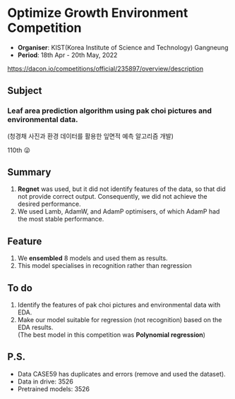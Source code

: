 # Optimize Growth Environment Competition

- **Organiser**: KIST(Korea Institute of Science and Technology) Gangneung
- **Period**: 18th Apr - 20th May, 2022

https://dacon.io/competitions/official/235897/overview/description

## Subject
### Leaf area prediction algorithm using pak choi pictures and environmental data.  
(청경채 사진과 환경 데이터를 활용한 잎면적 예측 알고리즘 개발)  

110th 😜

## Summary
1. **Regnet** was used, but it did not identify features of the data, so that did not provide correct output. Consequently, we did not achieve the desired performance. 
2. We used Lamb, AdamW, and AdamP optimisers, of which AdamP had the most stable performance.


## Feature
1. We **ensembled** 8 models and used them as results.
2. This model specialises in recognition rather than regression

## To do
1. Identify the features of pak choi pictures and environmental data with EDA.
2. Make our model suitable for regression (not recognition) based on the EDA results.  
   (The best model in this competition was **Polynomial regression**)

## P.S.
- Data CASE59 has duplicates and errors (remove and used the dataset).
- Data in drive: 3526
- Pretrained models: 3526
